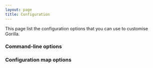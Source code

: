 ```yaml
---
layout: page
title: Configuration
---
```


This page list the configuration options that you can use to customise Gorilla.

### Command-line options

### Configuration map options
